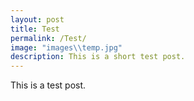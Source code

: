 ```yaml
---
layout: post
title: Test
permalink: /Test/
image: "images\\temp.jpg"
description: This is a short test post.
---
```


This is a test post.